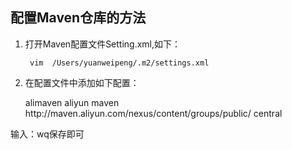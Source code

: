 ## 配置Maven仓库的方法

1. 打开Maven配置文件Setting.xml,如下：  

        vim  /Users/yuanweipeng/.m2/settings.xml

2. 在配置文件中添加如下配置：


    <mirrors>
        <mirror>
          <id>alimaven</id>
          <name>aliyun maven</name>
          <url>http://maven.aliyun.com/nexus/content/groups/public/</url>
          <mirrorOf>central</mirrorOf>        
        </mirror>
      </mirrors>
输入：wq保存即可